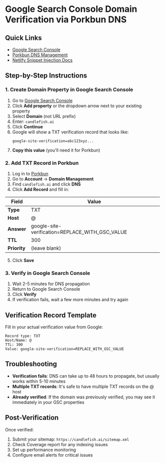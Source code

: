 # Google Search Console Domain Verification via Porkbun DNS

## Quick Links
- [Google Search Console](https://search.google.com/search-console/)
- [Porkbun DNS Management](https://porkbun.com/account/domainsSpeedy)
- [Netlify Snippet Injection Docs](https://docs.netlify.com/site-deploys/post-processing/snippet-injection/)

## Step-by-Step Instructions

### 1. Create Domain Property in Google Search Console

1. Go to [Google Search Console](https://search.google.com/search-console/)
2. Click **Add property** or the dropdown arrow next to your existing property
3. Select **Domain** (not URL prefix)
4. Enter: `candlefish.ai`
5. Click **Continue**
6. Google will show a TXT verification record that looks like:
   ```
   google-site-verification=abc123xyz...
   ```
7. **Copy this value** (you'll need it for Porkbun)

### 2. Add TXT Record in Porkbun

1. Log in to [Porkbun](https://porkbun.com/)
2. Go to **Account** → **Domain Management**
3. Find `candlefish.ai` and click **DNS**
4. Click **Add Record** and fill in:

| Field | Value |
|-------|-------|
| **Type** | TXT |
| **Host** | @ |
| **Answer** | google-site-verification=REPLACE_WITH_GSC_VALUE |
| **TTL** | 300 |
| **Priority** | (leave blank) |

5. Click **Save**

### 3. Verify in Google Search Console

1. Wait 2-5 minutes for DNS propagation
2. Return to Google Search Console
3. Click **Verify**
4. If verification fails, wait a few more minutes and try again

## Verification Record Template

Fill in your actual verification value from Google:

```
Record type: TXT
Host/Name: @
TTL: 300
Value: google-site-verification=REPLACE_WITH_GSC_VALUE
```

## Troubleshooting

- **Verification fails**: DNS can take up to 48 hours to propagate, but usually works within 5-10 minutes
- **Multiple TXT records**: It's safe to have multiple TXT records on the @ host
- **Already verified**: If the domain was previously verified, you may see it immediately in your GSC properties

## Post-Verification

Once verified:
1. Submit your sitemap: `https://candlefish.ai/sitemap.xml`
2. Check Coverage report for any indexing issues
3. Set up performance monitoring
4. Configure email alerts for critical issues